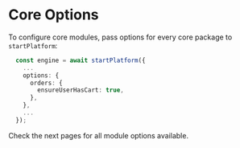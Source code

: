 # Core Options

To configure core modules, pass options for every core package to `startPlatform`:

```ts
  const engine = await startPlatform({
    ...
    options: {
      orders: {
        ensureUserHasCart: true,
      },
    },
    ...
  });
```

Check the next pages for all module options available.